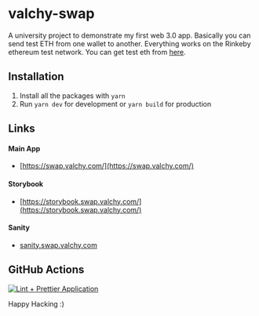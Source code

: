 # valchy-swap

A university project to demonstrate my first web 3.0 app. Basically you can send test ETH from one wallet to another. Everything works on the Rinkeby ethereum test network. You can get test eth from [here](https://faucets.chain.link/rinkeby).

## Installation

1. Install all the packages with `yarn`
2. Run `yarn dev` for development or `yarn build` for production

## Links

#### Main App

-   [https://swap.valchy.com/](https://swap.valchy.com/)

#### Storybook

-   [https://storybook.swap.valchy.com/](https://storybook.swap.valchy.com/)

#### Sanity

-   [sanity.swap.valchy.com](sanity.swap.valchy.com)

## GitHub Actions

[![Lint + Prettier Application](https://github.com/Valchy/valchy-swap/actions/workflows/node.js.yml/badge.svg)](https://github.com/Valchy/valchy-swap/actions/workflows/node.js.yml)

Happy Hacking :)
